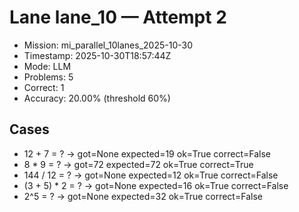 # Lane lane_10 — Attempt 2

- Mission: mi_parallel_10lanes_2025-10-30
- Timestamp: 2025-10-30T18:57:44Z
- Mode: LLM
- Problems: 5
- Correct: 1
- Accuracy: 20.00% (threshold 60%)

## Cases
- 12 + 7 = ? → got=None expected=19 ok=True correct=False
- 8 * 9 = ? → got=72 expected=72 ok=True correct=True
- 144 / 12 = ? → got=None expected=12 ok=True correct=False
- (3 + 5) * 2 = ? → got=None expected=16 ok=True correct=False
- 2^5 = ? → got=None expected=32 ok=True correct=False